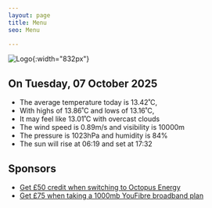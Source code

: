 ```yaml
---
layout: page
title: Menu
seo: Menu

---
```


![Logo](/images/logo.jpg){:width="832px"}

<!-- weather_marker starts -->
## On Tuesday, 07 October 2025

- The average temperature today is 13.42˚C,
- With highs of 13.86˚C and lows of 13.16˚C,
- It may feel like 13.01˚C with overcast clouds
- The wind speed is 0.89m/s and visibility is 10000m
- The pressure is 1023hPa and humidity is 84%
- The sun will rise at 06:19 and set at 17:32

<!-- weather_marker ends -->

## Sponsors

- [Get £50 credit when switching to Octopus Energy](https://bit.ly/3oD1nnS)
- [Get £75 when taking a 1000mb YouFibre broadband plan](https://aklam.io/91zWhU?)
